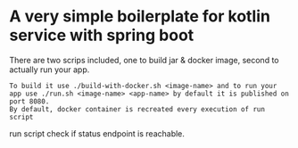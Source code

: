 
# A very simple boilerplate for kotlin service with spring boot


There are two scrips included, one to build jar & docker image, second to actually run your app.
~~~~
To build it use ./build-with-docker.sh <image-name> and to run your app use ./run.sh <image-name> <app-name> by default it is published on port 8080.
By default, docker container is recreated every execution of run script 
~~~~
run script check if status endpoint is reachable.
